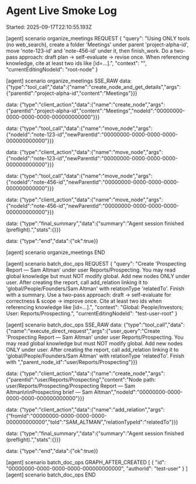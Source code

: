 # Agent Live Smoke Log
Started: 2025-09-17T22:10:55.193Z


[agent] scenario organize_meetings REQUEST
{
  "query": "Using ONLY tools (no web_search), create a folder 'Meetings' under parent 'project-alpha-id', move 'note-123-id' and 'note-456-id' under it, then finish_work. Do a two-pass approach: draft plan -> self-evaluate -> revise once. When referencing knowledge, cite at least two ids like [id=...].",
  "context": "",
  "currentEditingNodeId": "root-node"
}

[agent] scenario organize_meetings SSE_RAW
data: {"type":"tool_call","data":{"name":"create_node_and_get_details","args":{"parentId":"project-alpha-id","content":"Meetings"}}}

data: {"type":"client_action","data":{"name":"create_node","args":{"parentId":"project-alpha-id","content":"Meetings","nodeId":"00000000-0000-0000-0000-000000000000"}}}

data: {"type":"tool_call","data":{"name":"move_node","args":{"nodeId":"note-123-id","newParentId":"00000000-0000-0000-0000-000000000000"}}}

data: {"type":"client_action","data":{"name":"move_node","args":{"nodeId":"note-123-id","newParentId":"00000000-0000-0000-0000-000000000000"}}}

data: {"type":"tool_call","data":{"name":"move_node","args":{"nodeId":"note-456-id","newParentId":"00000000-0000-0000-0000-000000000000"}}}

data: {"type":"client_action","data":{"name":"move_node","args":{"nodeId":"note-456-id","newParentId":"00000000-0000-0000-0000-000000000000"}}}

data: {"type":"final_summary","data":{"summary":"Agent session finished (preflight).","stats":{}}}

data: {"type":"end","data":{"ok":true}}


[agent] scenario organize_meetings END

[agent] scenario batch_doc_ops REQUEST
{
  "query": "Create 'Prospecting Report — Sam Altman' under user Reports/Prospecting. You may read global knowledge but must NOT modify global. Add new nodes ONLY under user. After creating the report, call add_relation linking it to 'global/People/Founders/Sam Altman' with relationType 'relatedTo'. Finish with a summary. Use a two-pass approach: draft -> self-evaluate for correctness & scope -> improve once. Cite at least two ids when referencing knowledge like [id=...].",
  "context": "Global: People/Investors; User: Reports/Prospecting.",
  "currentEditingNodeId": "test-user-root"
}

[agent] scenario batch_doc_ops SSE_RAW
data: {"type":"tool_call","data":{"name":"execute_direct_request","args":{"user_query":"Create 'Prospecting Report — Sam Altman' under user Reports/Prospecting. You may read global knowledge but must NOT modify global. Add new nodes ONLY under user. After creating the report, call add_relation linking it to 'global/People/Founders/Sam Altman' with relationType 'relatedTo'. Finish with ","parent_node_id":"user/Reports/Prospecting"}}}

data: {"type":"client_action","data":{"name":"create_node","args":{"parentId":"user/Reports/Prospecting","content":"Node path: user/Reports/Prospecting/Prospecting Report — Sam Altman\n\nProspecting brief — Sam Altman","nodeId":"00000000-0000-0000-0000-000000000000"}}}

data: {"type":"client_action","data":{"name":"add_relation","args":{"fromId":"00000000-0000-0000-0000-000000000000","toId":"SAM_ALTMAN","relationTypeId":"relatedTo"}}}

data: {"type":"final_summary","data":{"summary":"Agent session finished (preflight).","stats":{}}}

data: {"type":"end","data":{"ok":true}}



[agent] scenario batch_doc_ops GRAPH_AFTER_CREATED
[
  {
    "id": "00000000-0000-0000-0000-000000000000",
    "authorId": "test-user"
  }
]
[agent] scenario batch_doc_ops END
